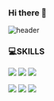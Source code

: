 ### Hi there 👋

![header](https://capsule-render.vercel.app/api?type=wave&color=auto&height=300&section=header&text=CXXERRY%20&fontSize=90)

### 💻SKILLS
<img src="https://img.shields.io/badge/JavaScript-F7DF1E?style=flat-square&logo=JavaScript&logoColor=white"/>    <img src="https://img.shields.io/badge/CSS3-1572B6?style=flat-square&logo=CSS3&logoColor=white"/>   <img src="https://img.shields.io/badge/HTML5-E34F26?style=flat-square&logo=HTML5&logoColor=white"/> 

 <img src="https://img.shields.io/badge/JAVA-FF7800?style=flat-square&logo=JAVA&logoColor=white"/>    <img src="https://img.shields.io/badge/Kotlin-7F52FF?style=flat-square&logo=Kotlin&logoColor=white"/>    <img src="https://img.shields.io/badge/Spring Boot-6DB33F?style=flat-square&logo=Spring Boot&logoColor=white"/>

<!--
**cxxerry/cxxerry** is a ✨ _special_ ✨ repository because its `README.md` (this file) appears on your GitHub profile.

Here are some ideas to get you started:

- 🔭 I’m currently working on ...
- 🌱 I’m currently learning ...
- 👯 I’m looking to collaborate on ...
- 🤔 I’m looking for help with ...
- 💬 Ask me about ...
- 📫 How to reach me: ...
- 😄 Pronouns: ...
- ⚡ Fun fact: ...
-->
